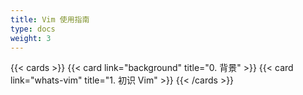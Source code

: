 ```yaml
---
title: Vim 使用指南
type: docs
weight: 3
---
```


{{< cards >}}
    {{< card link="background" title="0. 背景" >}}
    {{< card link="whats-vim" title="1. 初识 Vim" >}}
{{< /cards >}}

